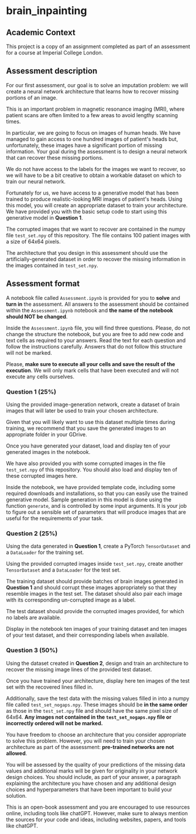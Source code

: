 # brain_inpainting


## Academic Context

This project is a copy of an assignment completed as part of an assessment for a course at Imperial College London. 
## Assessment description <a name="description"></a>

For our first assessment, our goal is to solve an imputation problem: we will create a neural network architecture that learns how to recover missing portions of an image.

This is an important problem in magnetic resonance imaging (MRI), where patient scans are often limited to a few areas to avoid lengthy scanning times.

In particular, we are going to focus on images of human heads. We have managed to gain access to one hundred images of patient's heads but, unfortunately, these images have 
a significant portion of missing information. Your goal during the assessment is to design a neural network that can recover these missing portions.

We do not have access to the labels for the images we want to recover, so we will have to be a bit creative to obtain a workable dataset on which to train our neural network.

Fortunately for us, we have access to a generative model that has been trained to produce realistic-looking MRI images of patient's heads. Using this model, you will create an 
appropriate dataset to train your architecture. We have provided you with the basic setup code to start using this generative model in **Question 1**.

The corrupted images that we want to recover are contained in the numpy file `test_set.npy` of this repository. The file contains 100 patient images with a size of 64x64 pixels.

The architecture that you design in this assessment should use the artificially-generated dataset in order to recover the missing information in the images contained in `test_set.npy`.

## Assessment format <a name="format"></a>


A notebook file called `Assessment.ipynb` is provided for you to **solve** and **turn in** the assessment. All answers to the assessment should be contained within
the `Assessment.ipynb` notebook and **the name of the notebook should NOT be changed**. 

Inside the `Assessment.ipynb` file, you will find three questions. Please, do not change the structure the notebook, but you are free to 
add new code and text cells as required to your answers. Read the text for each question and follow the instructions carefully. 
Answers that do not follow this structure will not be marked.

Please, **make sure to execute all your cells and save the result of the execution**. We will only mark cells that have been executed and will not execute any
cells ourselves.


### Question 1 (25%)

Using the provided image-generation network, create a dataset of brain images that will later be used to train your chosen architecture. 

Given that you will likely want to use this dataset multiple times during training, we recommend that you save the generated images to an appropriate folder in your GDrive.

Once you have generated your dataset, load and display ten of your generated images in the notebook.

We have also provided you with some corrupted images in the file `test_set.npy` of this repository. You should also load and display ten of these corrupted images here.

Inside the notebook, we have provided template code, including some required downloads and installations, so that you can easily use the trained generative model. Sample generation in this model 
is done using the function `generate`, and is controlled by some input arguments. It is your job to figure out a sensible set of parameters that will produce images that are useful for the requirements of your task.

### Question 2 (25%)

Using the data generated in **Question 1**, create a PyTorch `TensorDataset` and a `DataLoader` for the training set. 

Using the provided corrupted images inside `test_set.npy`, create another `TensorDataset` and a `DataLoader` for the test set.

The training dataset should provide batches of brain images generated in **Question 1** and should corrupt these images appropriately so that they resemble images in the test set. The dataset should also pair each 
image with its corresponding un-corrupted image as a label.

The test dataset should provide the corrupted images provided, for which no labels are available.

Display in the notebook ten images of your training dataset and ten images of your test dataset, and their corresponding labels when available.

### Question 3 (50%)

Using the dataset created in **Question 2**, design and train an architecture to recover the missing image lines of the provided test dataset.

Once you have trained your architecture, display here ten images of the test set with the recovered lines filled in.

Additionally, save the test data with the missing values filled in into a numpy file called `test_set_nogaps.npy`. These images should be **in the same order** as those in the `test_set.npy` file and should have the same pixel size of 64x64. 
**Any images not contained in the `test_set_nogaps.npy` file or incorrectly ordered will not be marked.**

You have freedom to choose an architecture that you consider appropriate to solve this problem. However, you will need to train your chosen architecture as part of the assessment: **pre-trained networks are not allowed**.

You will be assessed by the quality of your predictions of the missing data values and additional marks will be given for originality in your network design choices. You should include, as part of your answer, a paragraph explaining the architecture 
you have chosen and any additional design choices and hyperparameters that have been important to build your solution.

This is an open-book assessment and you are encouraged to use resources online, including  tools like chatGPT. However, make sure to always mention the sources for your code and ideas, including websites, papers, and tools like chatGPT.